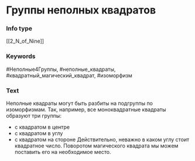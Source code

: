 # Группы неполных квадратов
### Info type
[[2_N_of_Nine]]
### Keywords
#Неполные4Группы, #неполные_квадраты, #квадратный_магический_квадрат, #изоморфизм
### Text
Неполные квадраты могут быть разбиты на подгруппы по изоморфизмам. Так, например, все моноквадратные квадраты образуют три группы:
*   с квадратом в центре
*   с квадратом в углу
*   с квадратом на стороне
Действительно, неважно в каком углу стоит квадратное число. Поворотом магического квадрата мы можем поставить его на необходимое место.
